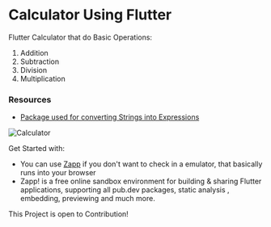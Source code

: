 # Calculator Using Flutter

Flutter Calculator that do Basic Operations:
1. Addition
2. Subtraction
3. Division
4. Multiplication

### Resources ###
- [Package used for converting Strings into Expressions](https://pub.dev/packages/math_expressions/ "Package used for converting Strings into Expressions")


![Calculator](https://user-images.githubusercontent.com/88984953/191665044-53c840cd-9950-4908-a5e3-e4c4b43dcaf6.png)

Get Started with:
- You can use [Zapp](https://zapp.run/edit/flutter?entry=lib/main.dart&file=lib/main.dart/ "Zapp") if you don't want to check in a emulator, that basically runs into your browser
- Zapp! is a free online sandbox environment for building & sharing Flutter applications, supporting all pub.dev packages, static analysis , embedding, previewing and     much more.


This Project is open to Contribution!
